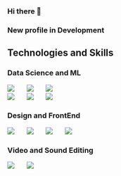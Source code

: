 ### Hi there 👋
### New profile in Development
<!--
**KiloSat/KiloSat** is a ✨ _special_ ✨ repository because its `README.md` (this file) appears on your GitHub profile.

Here are some ideas to get you started:

- 🔭 I’m currently working on ...
- 🌱 I’m currently learning ...
- 👯 I’m looking to collaborate on ...
- 🤔 I’m looking for help with ...
- 💬 Ask me about ...
- 📫 How to reach me: ...
- 😄 Pronouns: ...
- ⚡ Fun fact: ...
-->
<h2>Technologies and Skills</h2>
<p align='left'>
  <h3>Data Science and ML</h3>
  <a href=""><img src="https://img.icons8.com/color/70/000000/tensorflow.png"/></a>&nbsp;&nbsp;&nbsp;&nbsp;&nbsp;&nbsp;
  <a href=""><img src="https://img.icons8.com/color/70/000000/python--v2.png"/></a>&nbsp;&nbsp;&nbsp;&nbsp;&nbsp;&nbsp;
  <a href=""><img src="https://img.icons8.com/color/70/000000/opencv.png"/></a>
  <br>
  <a href=""><img src="https://img.icons8.com/color/70/000000/google-cloud-platform.png"/></a>&nbsp;&nbsp;&nbsp;&nbsp;&nbsp;&nbsp;
  <a href=""><img src="https://img.icons8.com/color/70/000000/mongodb.png"/></a>&nbsp;&nbsp;&nbsp;&nbsp;&nbsp;&nbsp;
  <a href=""><img src="https://img.icons8.com/fluent/70/000000/wolfram-alpha.png"/></a>
  
  
  <h3>Design and FrontEnd</h3>
  <a href=""><img src="https://img.icons8.com/color/70/000000/figma--v2.png"/></a>&nbsp;&nbsp;&nbsp;&nbsp;&nbsp;&nbsp;
  <a href=""><img src="https://img.icons8.com/color/70/000000/html-5--v1.png"/></a>&nbsp;&nbsp;&nbsp;&nbsp;&nbsp;&nbsp;
  <a href=""><img src="https://img.icons8.com/color/70/000000/css3.png"/></a>&nbsp;&nbsp;&nbsp;&nbsp;&nbsp;&nbsp;
  <a href=""><img src="https://img.icons8.com/color/70/000000/javascript--v2.png"/></a>
  
  <h3>Video and Sound Editing</h3>
  <a href=""><img src="https://img.icons8.com/color/70/000000/davinci-resolve.png"/></a>&nbsp;&nbsp;&nbsp;&nbsp;&nbsp;&nbsp;
  <a href=""><img src="https://img.icons8.com/color/74/000000/ableton.png"/></a>
</p>  
